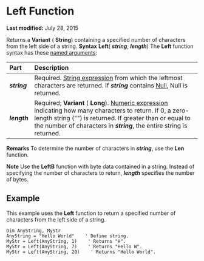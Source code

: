 
# Left Function

 **Last modified:** July 28, 2015


Returns a  **Variant** ( **String**) containing a specified number of characters from the left side of a string.
 **Syntax**
 **Left**( **_string_**,  **_length_**)
The  **Left** function syntax has these [named arguments](b8bdf64f-5920-1ae9-16d0-b26d09524a30.md):


|**Part**|**Description**|
|:-----|:-----|
| **_string_**|Required.  [String expression](b8bdf64f-5920-1ae9-16d0-b26d09524a30.md) from which the leftmost characters are returned. If **_string_** contains [Null](b8bdf64f-5920-1ae9-16d0-b26d09524a30.md), Null is returned.|
| **_length_**|Required;  **Variant** ( **Long**).  [Numeric expression](b8bdf64f-5920-1ae9-16d0-b26d09524a30.md) indicating how many characters to return. If 0, a zero-length string ("") is returned. If greater than or equal to the number of characters in **_string_**, the entire string is returned.|
 **Remarks**
To determine the number of characters in  **_string_**, use the  **Len** function.

 **Note**  Use the  **LeftB** function with byte data contained in a string. Instead of specifying the number of characters to return, **_length_** specifies the number of bytes.


## Example

This example uses the  **Left** function to return a specified number of characters from the left side of a string.


```
Dim AnyString, MyStr
AnyString = "Hello World"    ' Define string.
MyStr = Left(AnyString, 1)    ' Returns "H".
MyStr = Left(AnyString, 7)    ' Returns "Hello W".
MyStr = Left(AnyString, 20)    ' Returns "Hello World".


```

